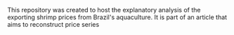 This repository was created to host the explanatory analysis of the exporting shrimp prices from Brazil's aquaculture. It is part of an article that aims to reconstruct price series
